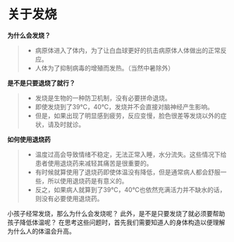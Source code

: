 # 关于发烧

**为什么会发烧？**

> - 病原体进入了体内，为了让白血球更好的抗击病原体人体做出的正常反应。
> - 人体为了抑制病毒的增殖而发热。（当然中暑除外）

**是不是只要退烧了就行？**

> - 发烧是生物的一种防卫机制，没有必要拼命退烧。
> - 即使发烧到了39°C，40°C，发烧并不会直接对脑神经产生影响。
> - 但是，如果出现了明显感到疲劳，反应变慢，脸色很差等发烧以外的症状，请及时就诊。

**如何使用退烧药**

> - 温度过高会导致情绪不稳定，无法正常入睡，水分流失。这些情况下给患者使用退烧药来减轻其痛苦是很重要的。
> - 有时候就算使用了退烧药即使体温没有降低，但是通常病人都会舒服一些，所以使用退烧药是有意义的。
> - 反之，如果病人就算到了39°C，40°C也依然充满活力并不缺水的话，则没有必要使用退烧药。

小孩子经常发烧，那么为什么会发烧呢？
此外，是不是只要发烧了就必须要帮助孩子降低体温呢？
在思考这些问题时，首先我们需要知道人的身体构造以便理解为什么人的体温会升高。
